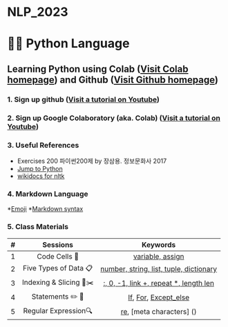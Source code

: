 # NLP_2023

# 🐹🍦 **Python Language**

## **Learning Python** using **Colab** ([Visit Colab homepage](https://colab.research.google.com/?utm_source=scs-index)) and **Github** ([Visit Github homepage](https://github.com/))

### **1. Sign up github** ([Visit a tutorial on Youtube](https://www.youtube.com/watch?v=c-NikCpec7U))
### **2. Sign up Google Colaboratory** (aka. Colab) ([Visit a tutorial on Youtube](https://www.youtube.com/watch?v=2X_EU18OeYM))

### **3. Useful References**
- Exercises 200 파이썬200제 by 장삼용. 정보문화사 2017
- [Jump to Python](https://wikidocs.net/book/1)
- [wikidocs for nltk](https://wikidocs.net/21667)

### **4. Markdown Language**
*[Emoji](https://gist.github.com/rxaviers/7360908)
*[Markdown syntax](https://www.markdownguide.org/basic-syntax/)

### **5. Class Materials**
| # | Sessions | Keywords |
|:--:|:--:|:--:|
| 1 | Code Cells 🐾 | [variable, assign](https://github.com/hanseungsu1/NLP_2023/blob/main/1_CodeCells_Basic_.ipynb)|  
| 2 | Five Types of Data 📋| [number, string, list, tuple, dictionary](https://github.com/hanseungsu1/NLP_2023/blob/main/2_FiveTypesofData.ipynb)|
| 3 | Indexing & Slicing 📌✂️ | [:, 0, -1, link +, repeat *, length len](https://github.com/hanseungsu1/NLP_2023/blob/main/3_Indexing_Slicing.ipynb)|
| 4 | Statements :pencil2: :hammer: | [If](https://github.com/hanseungsu1/NLP_2023/blob/main/4_1_IfStatement.ipynb), [For](https://github.com/hanseungsu1/NLP_2023/blob/main/4_2_ForStatement.ipynb), [Except_else](https://github.com/hanseungsu1/NLP_2023/blob/main/4_3_tryExceptElse_Statement.ipynb)|
| 5 | Regular Expression🔍 | [re](), [meta characters] ()
